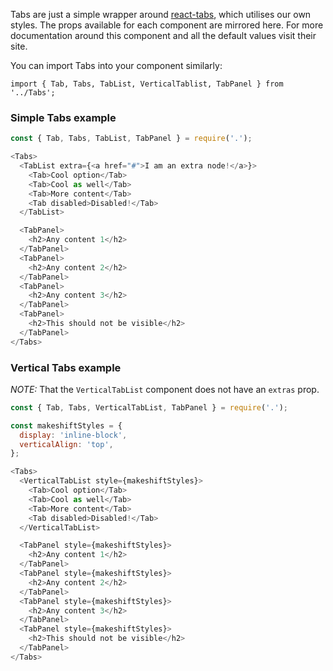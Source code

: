 Tabs are just a simple wrapper around [react-tabs](https://github.com/reactjs/react-tabs), which utilises our own styles. The props available for each component are mirrored here. For more documentation around this component and all the default values visit their site.

You can import Tabs into your component similarly:

`import { Tab, Tabs, TabList, VerticalTablist, TabPanel } from '../Tabs';`

### Simple Tabs example

```js
const { Tab, Tabs, TabList, TabPanel } = require('.');

<Tabs>
  <TabList extra={<a href="#">I am an extra node!</a>}>
    <Tab>Cool option</Tab>
    <Tab>Cool as well</Tab>
    <Tab>More content</Tab>
    <Tab disabled>Disabled!</Tab>
  </TabList>

  <TabPanel>
    <h2>Any content 1</h2>
  </TabPanel>
  <TabPanel>
    <h2>Any content 2</h2>
  </TabPanel>
  <TabPanel>
    <h2>Any content 3</h2>
  </TabPanel>
  <TabPanel>
    <h2>This should not be visible</h2>
  </TabPanel>
</Tabs>
```

### Vertical Tabs example

*NOTE:* That the `VerticalTabList` component does not have an `extras` prop.

```js
const { Tab, Tabs, VerticalTabList, TabPanel } = require('.');

const makeshiftStyles = {
  display: 'inline-block',
  verticalAlign: 'top',
};

<Tabs>
  <VerticalTabList style={makeshiftStyles}>
    <Tab>Cool option</Tab>
    <Tab>Cool as well</Tab>
    <Tab>More content</Tab>
    <Tab disabled>Disabled!</Tab>
  </VerticalTabList>

  <TabPanel style={makeshiftStyles}>
    <h2>Any content 1</h2>
  </TabPanel>
  <TabPanel style={makeshiftStyles}>
    <h2>Any content 2</h2>
  </TabPanel>
  <TabPanel style={makeshiftStyles}>
    <h2>Any content 3</h2>
  </TabPanel>
  <TabPanel style={makeshiftStyles}>
    <h2>This should not be visible</h2>
  </TabPanel>
</Tabs>
```
